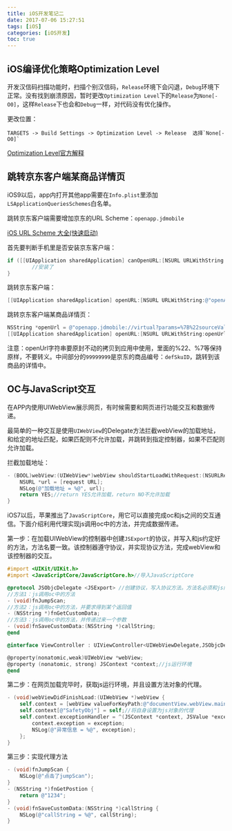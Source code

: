 ```yaml
---
title: iOS开发笔记二
date: 2017-07-06 15:27:51
tags: [iOS]
categories: [iOS开发]
toc: true
---
```



## iOS编译优化策略Optimization Level

开发汉信码扫描功能时，扫描个别汉信码，`Release`环境下会闪退，`Debug`环境下正常。没有找到崩溃原因，暂时更改`Optimization Level`下的`Release`为`None[-O0]`，这样`Release`下也会和`Debug`一样，对代码没有优化操作。

<!--more-->

更改位置：

```
TARGETS -> Build Settings -> Optimization Level -> Release  选择`None[-O0]`
```

[Optimization Level官方解释](https://gcc.gnu.org/onlinedocs/gnat_ugn/Optimization-Levels.html)

## 跳转京东客户端某商品详情页

iOS9以后，app内打开其他app需要在`Info.plist`里添加`LSApplicationQueriesSchemes`白名单。

跳转京东客户端需要增加京东的URL Scheme：`openapp.jdmobile`

[iOS URL Scheme 大全(快速启动)](http://www.jianshu.com/p/195b17052925)

首先要判断手机里是否安装京东客户端：

```Objective-C
if ([[UIApplication sharedApplication] canOpenURL:[NSURL URLWithString:@"openApp.jdMobile://"]]) {
		//安装了
}
```

跳转京东客户端：

```Objective-C
[[UIApplication sharedApplication] openURL:[NSURL URLWithString:@"openApp.jdMobile://"]];
```

跳转京东客户端某商品详情页：

```Objective-C
NSString *openUrl = @"openapp.jdmobile://virtual?params=%7B%22sourceValue%22:%220_productDetail_97%22,%22des%22:%22productDetail%22,%22skuId%22:%2299999999%22,%22category%22:%22jump%22,%22sourceType%22:%22PCUBE_CHANNEL%22%7D";
[[UIApplication sharedApplication] openURL:[NSURL URLWithString:openUrl]];
```

注意：openUrl字符串要原封不动的拷贝到应用中使用，里面的%22、%7等保持原样，不要转义。中间部分的`99999999`是京东的商品编号：`defSkuID`，跳转到该商品的详情中。

## OC与JavaScript交互

在APP内使用UIWebView展示网页，有时候需要和网页进行功能交互和数据传递。

最简单的一种交互是使用`UIWebView`的Delegate方法拦截webView的加载地址，和给定的地址匹配，如果匹配则不允许加载，并跳转到指定控制器，如果不匹配则允许加载。

拦截加载地址：

```Objective-C
- (BOOL)webView:(UIWebView*)webView shouldStartLoadWithRequest:(NSURLRequest*)request navigationType:(UIWebViewNavigationType)navigationType {
    NSURL *url = [request URL];
    NSLog(@"加载地址 = %@", url);
    return YES;//return YES允许加载，return NO不允许加载
}
```

iOS7以后，苹果推出了`JavaScriptCore`，用它可以直接完成oc和js之间的交互通信。下面介绍利用代理实现js调用oc中的方法，并完成数据传递。

第一步：在加载UIWebView的控制器中创建`JSExport`的协议，并写入和js约定好的方法，方法名要一致。该控制器遵守协议，并实现协议方法，完成webView和该控制器的交互。

```Objective-C
#import <UIKit/UIKit.h>
#import <JavaScriptCore/JavaScriptCore.h>//导入JavaScriptCore

@protocol JSObjcDelegate <JSExport> //创建协议，写入协议方法。方法名必须和js内中一致，这些方法在js中属于对象SafetyObj下的
//方法1：js调用oc中的方法
- (void)fnJumpScan;
//方法2：js调用oc中的方法，并要求得到某个返回值
- (NSString *)fnGetCustomData;
//方法3：js调用oc中的方法，并传递过来一个参数
- (void)fnSaveCustomData:(NSString *)callString;
@end

@interface ViewController : UIViewController<UIWebViewDelegate,JSObjcDelegate>

@property(nonatomic,weak)UIWebView *webView;
@property (nonatomic, strong) JSContext *context;//js运行环境
@end
```

第二步：在网页加载完毕时，获取js运行环境，并且设置方法对象的代理。

```Objective-C
- (void)webViewDidFinishLoad:(UIWebView *)webView {
    self.context = [webView valueForKeyPath:@"documentView.webView.mainFrame.javaScriptContext"];
    self.context[@"SafetyObj"] = self;//将自身设置为js对象的代理
    self.context.exceptionHandler = ^(JSContext *context, JSValue *exception) {
        context.exception = exception;
        NSLog(@"异常信息 = %@", exception);
    };
}
```

第三步：实现代理方法

```Objective-C
- (void)fnJumpScan {
    NSLog(@"点击了jumpScan");
}
- (NSString *)fnGetPostion {
    return @"1234";
}
- (void)fnSaveCustomData:(NSString *)callString {
    NSLog(@"callString = %@", callString);
}
```

